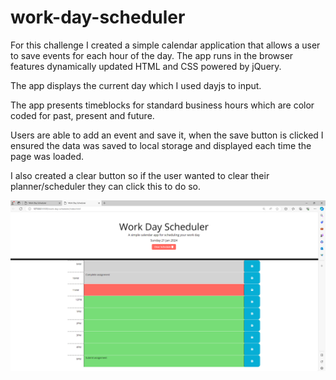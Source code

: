 # work-day-scheduler

For this challenge I created a simple calendar application that allows a user to save events for each hour of the day.
The app runs in the browser features dynamically updated HTML and CSS powered by jQuery.

The app displays the current day which I used dayjs to input.

The app presents timeblocks for standard business hours which are color coded for past, present and future.

Users are able to add an event and save it, when the save button is clicked I ensured the data was saved to local storage and displayed each time the page was loaded.

I also created a clear button so if the user wanted to clear their planner/scheduler they can click this to do so.

![Alt text](images/image.png)
